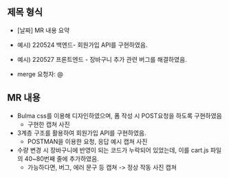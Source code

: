 ## 제목 형식
- [날짜] MR 내용 요약
- 예시) 220524 백엔드- 회원가입 API를 구현하였음.
- 예시) 220527 프론트엔드 - 장바구니 추가 관련 버그를 해결하였음.

- merge 요청자: @  


## MR 내용
- Bulma css를 이용해 디자인하였으며, 폼 작성 시 POST요청을 하도록 구현하였음
    - 구현한 캡쳐 사진
- 3계층 구조를 활용하여 회원가입 API를 구현하였음. 
    - POSTMAN을 이용한 요청, 응답 예시 캡쳐 사진
- 수량 변경 시 장바구니에 반영이 되는 코드가 누락되어 있었는데, 이를 cart.js 파일의 40~80번째 줄에 추가하였음.
    - 가능하다면, 버그, 에러 문구 등 캡쳐 -> 정상 작동 사진 캡쳐 
